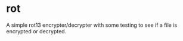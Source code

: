 rot
===

A simple rot13 encrypter/decrypter with some testing to see if a file is encrypted or decrypted.
